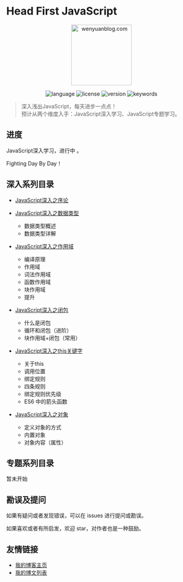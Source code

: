 # Head First JavaScript

<p align="center">
  <img src="https://www.wenyuanblog.com/medias/logo/javascript.png" alt="wenyuanblog.com" width="160" hegiht="160"/>
</p>

<p align="center">
  <img alt="language" src="https://img.shields.io/badge/language-md-brightgreen.svg?style=flat-square">
  <img alt="license" src="https://img.shields.io/badge/license-MIT-green.svg?style=flat-square">
  <img alt="version" src="https://img.shields.io/badge/version-2019-blue.svg?style=flat-square">
  <img alt="keywords" src="https://img.shields.io/badge/keywords-javascript-blue.svg?style=flat-square">
</p>

> 深入浅出JavaScript，每天进步一点点！  
> 预计从两个维度入手：JavaScript深入学习、JavaScript专题学习。

## 进度
JavaScript深入学习，进行中 。

Fighting Day By Day！


## 深入系列目录
* [JavaScript深入之序论](https://github.com/winyuan/head-frist-javascript/blob/master/articles/深入系列/JavaScript深入之序论.md)

* [JavaScript深入之数据类型](https://github.com/winyuan/head-frist-javascript/blob/master/articles/深入系列/JavaScript深入之数据类型.md)
  * 数据类型概述
  * 数据类型详解

* [JavaScript深入之作用域](https://github.com/winyuan/head-frist-javascript/blob/master/articles/深入系列/JavaScript深入之作用域.md) 
  * 编译原理
  * 作用域
  * 词法作用域
  * 函数作用域
  * 块作用域
  * 提升

* [JavaScript深入之闭包](https://github.com/winyuan/head-frist-javascript/blob/master/articles/深入系列/JavaScript深入之闭包.md)
  * 什么是闭包
  * 循环和闭包（进阶）
  * 块作用域+闭包（常用）

* [JavaScript深入之this关键字](https://github.com/winyuan/head-frist-javascript/blob/master/articles/深入系列/JavaScript深入之this关键字.md)
  * 关于this
  * 调用位置
  * 绑定规则
  * 四条规则
  * 绑定规则优先级
  * ES6 中的箭头函数

* [JavaScript深入之对象](https://github.com/winyuan/head-frist-javascript/blob/master/articles/深入系列/JavaScript深入之对象.md)
  * 定义对象的方式
  * 内置对象
  * 对象内容（属性）

## 专题系列目录
暂未开始

## 勘误及提问
如果有疑问或者发现错误，可以在 issues 进行提问或勘误。

如果喜欢或者有所启发，欢迎 star，对作者也是一种鼓励。

## 友情链接
* [我的博客主页](https://www.wenyuanblog.com/)
* [我的博文列表](https://github.com/winyuan/blog)
